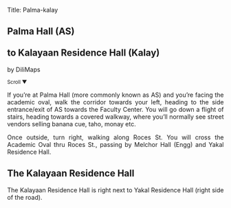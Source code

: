 Title: Palma-kalay

<section id='cover' class='cover active'>
<h1> Palma Hall (AS)  <br><br>to Kalayaan Residence Hall (Kalay)</h1>
<p align='justify'>by DiliMaps </p>
<small class='scroll'>Scroll ▼</small>
</section>

<section id='as'>
<p align='justify'>If you’re at Palma Hall (more commonly known as AS) and you’re facing the academic oval, walk the corridor towards your left, heading to the side entrance/exit of AS towards the Faculty Center. You will go down a flight of stairs, heading towards a covered walkway, where you’ll normally see street vendors selling banana cue, taho, monay etc.  
</p>
</section>

<section id='yakal'>
<p align='justify'>Once outside, turn right, walking along Roces St. You will cross the Academic Oval thru Roces St., passing by Melchor Hall (Engg) and Yakal Residence Hall. 
</p>
</section>

<section id='kalay'>
<h1> The Kalayaan Residence Hall </h1>
<p align='justify'>The Kalayaan Residence Hall is right next to Yakal Residence Hall (right side of the road).
</p>
</section>

